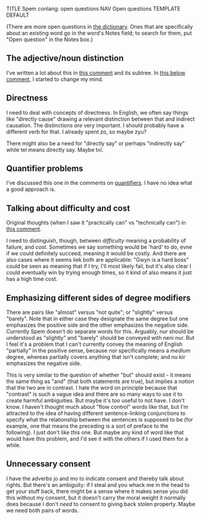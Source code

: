 TITLE Spem conlang: open questions
NAV Open questions
TEMPLATE DEFAULT

(There are more open questions in [the dictionary](search). Ones that are specifically about an existing
word go in the word's Notes field; to search for them, put "Open question" in the Notes box.)

## The adjective/noun distinction

I've written a lot about this in [this comment](index?c=101#comment-section) and its subtree. In [this below comment](?c=386#comment-section), I started to change my mind.

## Directness

I need to deal with concepts of directness. In English, we often say things like "directly cause" drawing a relevant distinction between that and indirect causation. The distinctions *are* very important. I should probably have a different verb for that. I already spent <spem>zo</spem>, so maybe <spem>zyu</spem>?

There might also be a need for "directly say" or perhaps "indirectly say" while <spem>tel</spem> means directly say. Maybe <spem>tʌl</spem>.

## Quantifier problems

I've discussed this one in the comments on [quantifiers](quantifiers). I have no idea what a good approach is.

## Talking about difficulty and cost

Original thoughts (when I saw it "practically can" vs "technically can") in [this comment](?c=415#comment-section).

I need to distinguish, though, between *difficulty* meaning a probability of failure, and *cost*. Sometimes we say something would be 'hard' to do, evne if we could definitely succeed, meaning it would be costly. And there are also cases where it seems liek both are applicable: "Gwyn is a hard boss" could be seen as meaning that if I try, I'll most likely fail, but it's also clear I could eventually win by trying enough times, so it kind of also means it just has a high time cost.

## Emphasizing different sides of degree modifiers

There are pairs like "almost" versus "not quite"; or "slightly" versus "barely". Note that in either case they
designate the same degree but one emphasizes the positive side and the other emphasizes the negative side.
Currently Spem doesn't do separate words for this. Arguably, <spem>nur</spem> should be understood as "slightly"
and "barely" should be conveyed with <spem>neni nur</spem>. But I feel it's a problem that I can't currently convey
the meaning of English "partially" in the positive sense, because <spem>nor</spem> specifically means a *medium*
degree, whereas partially covers anything that isn't complete; and <spem>nu kir</spem> emphasizes the negative side.

This is very similar to the question of whether "but" should exist - it means the same thing as "and" (that both
statements are true), but implies a notion that the two are in contrast. I hate the word on principle because that
"contrast" is such a vague idea and there are so many ways to use it to create harmful ambiguities. But maybe
it's too useful to not have. I don't know. I haven't thought much about "flow control" words like that, but I'm
attracted to the idea of having different sentence-linking conjunctions to specify what the relationship between
the sentences is supposed to be (for example, one that means the preceding is a sort of preface to the following).
I just don't like *this* one. But maybe any kind of word like that would have this problem, and I'd see it with
the others if I used them for a while.

## Unnecessary consent

I have the adverbs <spem>jo</spem> and <spem>mo</spem> to indicate consent and thereby talk about rights. But there's an ambiguity: if I steal and you whack me in the head to get your stuff back, there might be a sense where it makes sense you did this without my consent, but it doesn't carry the moral weight it normally does because I don't *need* to consent to giving back stolen property. Maybe we need both pairs of words.
